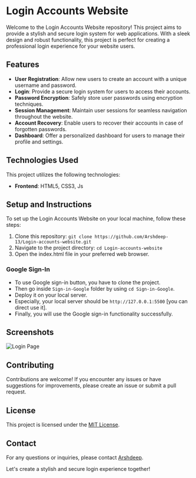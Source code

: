 # Login Accounts Website

Welcome to the Login Accounts Website repository! This project aims to provide a stylish and secure login system for web applications. With a sleek design and robust functionality, this project is perfect for creating a professional login experience for your website users.

## Features

- **User Registration**: Allow new users to create an account with a unique username and password.
- **Login**: Provide a secure login system for users to access their accounts.
- **Password Encryption**: Safely store user passwords using encryption techniques.
- **Session Management**: Maintain user sessions for seamless navigation throughout the website.
- **Account Recovery**: Enable users to recover their accounts in case of forgotten passwords.
- **Dashboard**: Offer a personalized dashboard for users to manage their profile and settings.

## Technologies Used

This project utilizes the following technologies:

- **Frontend**: HTML5, CSS3, Js

## Setup and Instructions

To set up the Login Accounts Website on your local machine, follow these steps:

1. Clone this repository: `git clone https://github.com/Arshdeep-13/Login-accounts-website.git`
2. Navigate to the project directory: `cd Login-accounts-website`
3. Open the index.html file in your preferred web browser.

### Google Sign-In
- To use Google sign-in button, you have to clone the project.
- Then go inside `Sign-in-Google` folder by using `cd Sign-in-Google`.
- Deploy it on your local server.
- Especially, your local server should be `http://127.0.0.1:5500` [you can direct use it].
- Finally, you will use the Google sign-in functionality successfully.

## Screenshots

![Login Page](https://github.com/Arshdeep-13/Login-accounts-website/assets/108752646/d6c6b673-99f6-4514-bf70-f5cb7103fbec)

## Contributing

Contributions are welcome! If you encounter any issues or have suggestions for improvements, please create an issue or submit a pull request.

## License

This project is licensed under the [MIT License](LICENSE).

## Contact

For any questions or inquiries, please contact [Arshdeep](mailto:arshdeeprooprai@gmail.com).

Let's create a stylish and secure login experience together!

